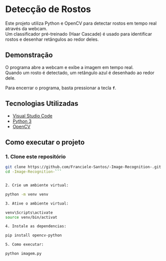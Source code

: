 # Detecção de Rostos

Este projeto utiliza Python e OpenCV para detectar rostos em tempo real através da webcam.  
Um classificador pré-treinado (Haar Cascade) é usado para identificar rostos e desenhar retângulos ao redor deles.

## Demonstração

O programa abre a webcam e exibe a imagem em tempo real.  
Quando um rosto é detectado, um retângulo azul é desenhado ao redor dele.  

Para encerrar o programa, basta pressionar a tecla **`f`**.

## Tecnologias Utilizadas

- [Visual Studio Code](https://code.visualstudio.com/)
- [Python 3](https://www.python.org/)
- [OpenCV](https://opencv.org/)

## Como executar o projeto

### 1. Clone este repositório

```bash
git clone https://github.com/Franciele-Santos/-Image-Recognition-.git
cd -Image-Recognition-```


2. Crie um ambiente virtual:

python -m venv venv

3. Ative o ambiente virtual:

venv\Scripts\activate 
source venv/bin/activat

4. Instale as dependencias:

pip install opencv-python

5. Como executar:

python imagem.py



